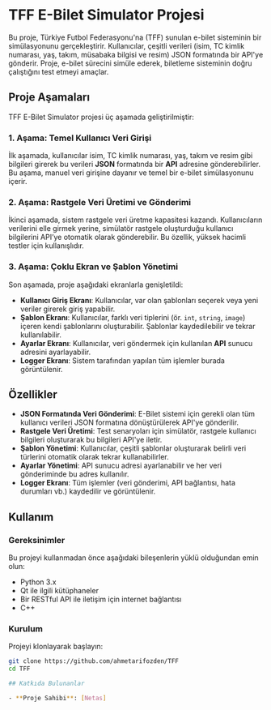 # TFF E-Bilet Simulator Projesi

Bu proje, Türkiye Futbol Federasyonu'na (TFF) sunulan e-bilet sisteminin bir simülasyonunu gerçekleştirir. Kullanıcılar, çeşitli verileri (isim, TC kimlik numarası, yaş, takım, müsabaka bilgisi ve resim) JSON formatında bir API'ye gönderir. Proje, e-bilet sürecini simüle ederek, biletleme sisteminin doğru çalıştığını test etmeyi amaçlar.

## Proje Aşamaları

TFF E-Bilet Simulator projesi üç aşamada geliştirilmiştir:

### 1. Aşama: Temel Kullanıcı Veri Girişi
İlk aşamada, kullanıcılar isim, TC kimlik numarası, yaş, takım ve resim gibi bilgileri girerek bu verileri **JSON** formatında bir **API** adresine gönderebilirler. Bu aşama, manuel veri girişine dayanır ve temel bir e-bilet simülasyonunu içerir.

### 2. Aşama: Rastgele Veri Üretimi ve Gönderimi
İkinci aşamada, sistem rastgele veri üretme kapasitesi kazandı. Kullanıcıların verilerini elle girmek yerine, simülatör rastgele oluşturduğu kullanıcı bilgilerini API’ye otomatik olarak gönderebilir. Bu özellik, yüksek hacimli testler için kullanışlıdır.

### 3. Aşama: Çoklu Ekran ve Şablon Yönetimi
Son aşamada, proje aşağıdaki ekranlarla genişletildi:
- **Kullanıcı Giriş Ekranı**: Kullanıcılar, var olan şablonları seçerek veya yeni veriler girerek giriş yapabilir.
- **Şablon Ekranı**: Kullanıcılar, farklı veri tiplerini (ör. `int`, `string`, `image`) içeren kendi şablonlarını oluşturabilir. Şablonlar kaydedilebilir ve tekrar kullanılabilir.
- **Ayarlar Ekranı**: Kullanıcılar, veri göndermek için kullanılan **API** sunucu adresini ayarlayabilir.
- **Logger Ekranı**: Sistem tarafından yapılan tüm işlemler burada görüntülenir.

## Özellikler

- **JSON Formatında Veri Gönderimi**: E-Bilet sistemi için gerekli olan tüm kullanıcı verileri JSON formatına dönüştürülerek API'ye gönderilir.
- **Rastgele Veri Üretimi**: Test senaryoları için simülatör, rastgele kullanıcı bilgileri oluşturarak bu bilgileri API'ye iletir.
- **Şablon Yönetimi**: Kullanıcılar, çeşitli şablonlar oluşturarak belirli veri türlerini otomatik olarak tekrar kullanabilirler.
- **Ayarlar Yönetimi**: API sunucu adresi ayarlanabilir ve her veri gönderiminde bu adres kullanılır.
- **Logger Ekranı**: Tüm işlemler (veri gönderimi, API bağlantısı, hata durumları vb.) kaydedilir ve görüntülenir.

## Kullanım

### Gereksinimler
Bu projeyi kullanmadan önce aşağıdaki bileşenlerin yüklü olduğundan emin olun:
- Python 3.x
- Qt ile ilgili kütüphaneler
- Bir RESTful API ile iletişim için internet bağlantısı
- C++

### Kurulum

Projeyi klonlayarak başlayın:
```bash
git clone https://github.com/ahmetarifozden/TFF
cd TFF

## Katkıda Bulunanlar

- **Proje Sahibi**: [Netas]
